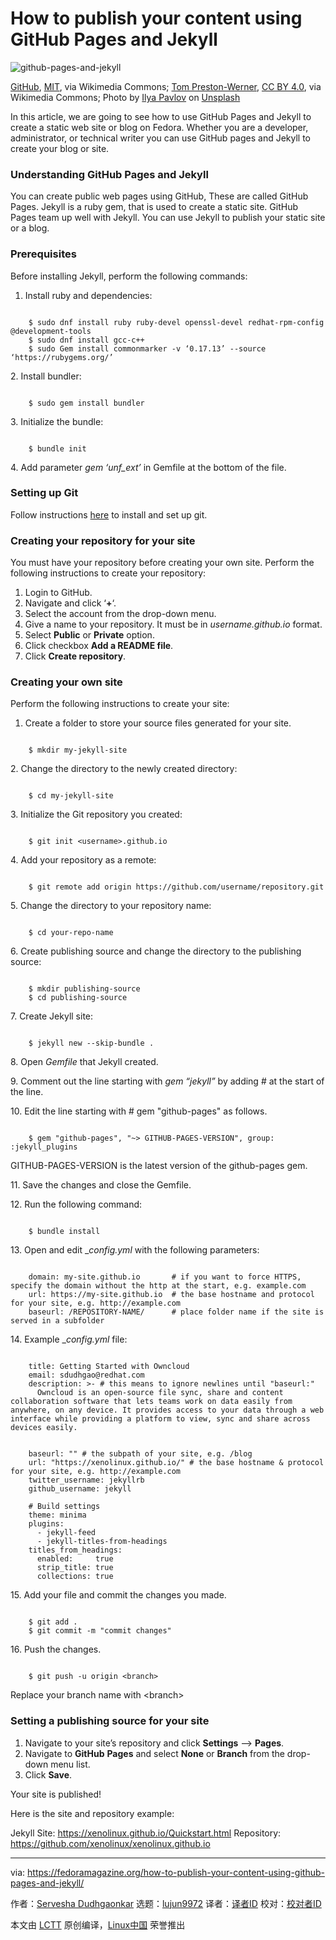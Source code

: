 [#]: subject: "How to publish your content using GitHub Pages and Jekyll"
[#]: via: "https://fedoramagazine.org/how-to-publish-your-content-using-github-pages-and-jekyll/"
[#]: author: "Servesha Dudhgaonkar https://fedoramagazine.org/author/serveshad/"
[#]: collector: "lujun9972"
[#]: translator: " "
[#]: reviewer: " "
[#]: publisher: " "
[#]: url: " "

How to publish your content using GitHub Pages and Jekyll
======

![github-pages-and-jekyll][1]

[GitHub][2], [MIT][3], via Wikimedia Commons; [Tom Preston-Werner][4], [CC BY 4.0][5], via Wikimedia Commons; Photo by [Ilya Pavlov][6] on [Unsplash][7]

In this article, we are going to see how to use GitHub Pages and Jekyll to create a static web site or blog on Fedora. Whether you are a developer, administrator, or technical writer you can use GitHub pages and Jekyll to create your blog or site.

### Understanding GitHub Pages and Jekyll

You can create public web pages using GitHub, These are called GitHub Pages. Jekyll is a ruby gem, that is used to create a static site. GitHub Pages team up well with Jekyll. You can use Jekyll to publish your static site or a blog. 

### Prerequisites

Before installing Jekyll, perform the following commands:

  1. Install ruby and dependencies:



```

    $ sudo dnf install ruby ruby-devel openssl-devel redhat-rpm-config @development-tools
    $ sudo dnf install gcc-c++
    $ sudo Gem install commonmarker -v ‘0.17.13’ --source ‘https://rubygems.org/’

```

2\. Install bundler:

```

    $ sudo gem install bundler

```

3\. Initialize the bundle:

```

    $ bundle init

```

4\. Add parameter _gem ‘unf_ext’_ in Gemfile at the bottom of the file.

### Setting up Git

Follow instructions [here][8] to install and set up git.

### Creating your repository for your site

You must have your repository before creating your own site. Perform the following instructions to create your repository:

  1. Login to GitHub.
  2. Navigate and click ‘**+**‘.
  3. Select the account from the drop-down menu.
  4. Give a name to your repository. It must be in _username.github.io_ format.
  5. Select **Public** or **Private** option.
  6. Click checkbox **Add a README file**.
  7. Click **Create repository**.



### Creating your own site

Perform the following instructions to create your site:

  1. Create a folder to store your source files generated for your site.



```

    $ mkdir my-jekyll-site

```

2\. Change the directory to the newly created directory:

```

    $ cd my-jekyll-site

```

3\. Initialize the Git repository you created:

```

    $ git init <username>.github.io

```

4\. Add your repository as a remote:

```

    $ git remote add origin https://github.com/username/repository.git

```

5\. Change the directory to your repository name:

```

    $ cd your-repo-name

```

6\. Create publishing source and change the directory to the publishing source:

```

    $ mkdir publishing-source
    $ cd publishing-source

```

7\. Create Jekyll site:

```

    $ jekyll new --skip-bundle .

```

8\. Open _Gemfile_ that Jekyll created.

9\. Comment out the line starting with _gem “jekyll”_ by adding # at the start of the line.

10\. Edit the line starting with # gem "github-pages" as follows.

```

    $ gem "github-pages", "~> GITHUB-PAGES-VERSION", group: :jekyll_plugins

```

GITHUB-PAGES-VERSION is the latest version of the github-pages gem.

11\. Save the changes and close the Gemfile.

12\. Run the following command:

```

    $ bundle install

```

13\. Open and edit __config.yml_ with the following parameters:

```

    domain: my-site.github.io       # if you want to force HTTPS, specify the domain without the http at the start, e.g. example.com
    url: https://my-site.github.io  # the base hostname and protocol for your site, e.g. http://example.com
    baseurl: /REPOSITORY-NAME/      # place folder name if the site is served in a subfolder

```

14\. Example __config.yml_ file:

```

    title: Getting Started with Owncloud
    email: sdudhgao@redhat.com
    description: >- # this means to ignore newlines until "baseurl:"
      Owncloud is an open-source file sync, share and content collaboration software that lets teams work on data easily from anywhere, on any device. It provides access to your data through a web interface while providing a platform to view, sync and share across devices easily.


    baseurl: "" # the subpath of your site, e.g. /blog
    url: "https://xenolinux.github.io/" # the base hostname & protocol for your site, e.g. http://example.com
    twitter_username: jekyllrb
    github_username: jekyll

    # Build settings
    theme: minima
    plugins:
      - jekyll-feed
      - jekyll-titles-from-headings
    titles_from_headings:
      enabled:     true
      strip_title: true
      collections: true

```

15\. Add your file and commit the changes you made.

```

    $ git add .
    $ git commit -m "commit changes"

```

16\. Push the changes.

```

    $ git push -u origin <branch>

```

Replace your branch name with &lt;branch&gt;

### Setting a publishing source for your site

  1. Navigate to your site’s repository and click **Settings** –&gt; **Pages**.
  2. Navigate to **GitHub** **Pages** and select **None** or **Branch** from the drop-down menu list.
  3. Click **Save**.



Your site is published!

Here is the site and repository example:

Jekyll Site: <https://xenolinux.github.io/Quickstart.html>
Repository: <https://github.com/xenolinux/xenolinux.github.io>

--------------------------------------------------------------------------------

via: https://fedoramagazine.org/how-to-publish-your-content-using-github-pages-and-jekyll/

作者：[Servesha Dudhgaonkar][a]
选题：[lujun9972][b]
译者：[译者ID](https://github.com/译者ID)
校对：[校对者ID](https://github.com/校对者ID)

本文由 [LCTT](https://github.com/LCTT/TranslateProject) 原创编译，[Linux中国](https://linux.cn/) 荣誉推出

[a]: https://fedoramagazine.org/author/serveshad/
[b]: https://github.com/lujun9972
[1]: https://fedoramagazine.org/wp-content/uploads/2021/12/How-to-publish-your-content-using-GitHub-Pages-and-Jekyll-816x345.jpg
[2]: https://commons.wikimedia.org/wiki/File:Octicons-mark-github.svg
[3]: http://opensource.org/licenses/mit-license.php
[4]: https://commons.wikimedia.org/wiki/File:Jekyll_(software)_Logo.png
[5]: https://creativecommons.org/licenses/by/4.0
[6]: https://unsplash.com/@ilyapavlov?utm_source=unsplash&utm_medium=referral&utm_content=creditCopyText
[7]: https://unsplash.com/s/photos/site?utm_source=unsplash&utm_medium=referral&utm_content=creditCopyText
[8]: https://docs.github.com/en/get-started/quickstart/set-up-git

